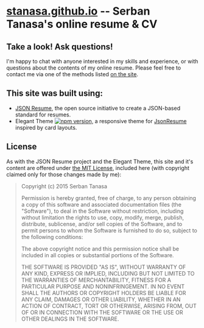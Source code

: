 # [stanasa.github.io](stanasa.github.io) -- Serban Tanasa's online resume & CV

## Take a look! Ask questions!

I'm happy to chat with anyone interested in my skills and experience, or with questions about the contents of my online resume.  Please feel free to contact me via one of the methods listed [on the site](stanasa.github.io).

## This site was built using:

* [JSON Resume](https://jsonresume.org), the open source initiative to create a JSON-based standard for resumes. 
* Elegant Theme [![npm version](https://badge.fury.io/js/jsonresume-theme-elegant.svg)](http://badge.fury.io/js/jsonresume-theme-elegant), a responsive theme for [JsonResume](https://jsonresume.org/) inspired by card layouts.

## License

As with the JSON Resume project and the Elegant Theme, this site and it's content are offered under [the MIT License](http://opensource.org/licenses/mit-license.php), included here (with copyright claimed only for those changes made by me):

> Copyright (c) 2015 Serban Tanasa
>
> Permission is hereby granted, free of charge, to any person obtaining a copy
> of this software and associated documentation files (the "Software"), to deal
> in the Software without restriction, including without limitation the rights
> to use, copy, modify, merge, publish, distribute, sublicense, and/or sell
> copies of the Software, and to permit persons to whom the Software is
> furnished to do so, subject to the following conditions:
>
> The above copyright notice and this permission notice shall be included in
> all copies or substantial portions of the Software.
>
> THE SOFTWARE IS PROVIDED "AS IS", WITHOUT WARRANTY OF ANY KIND, EXPRESS OR
> IMPLIED, INCLUDING BUT NOT LIMITED TO THE WARRANTIES OF MERCHANTABILITY,
> FITNESS FOR A PARTICULAR PURPOSE AND NONINFRINGEMENT. IN NO EVENT SHALL THE
> AUTHORS OR COPYRIGHT HOLDERS BE LIABLE FOR ANY CLAIM, DAMAGES OR OTHER
> LIABILITY, WHETHER IN AN ACTION OF CONTRACT, TORT OR OTHERWISE, ARISING FROM,
> OUT OF OR IN CONNECTION WITH THE SOFTWARE OR THE USE OR OTHER DEALINGS IN
> THE SOFTWARE.
